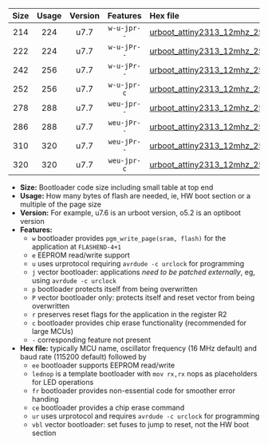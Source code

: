 |Size|Usage|Version|Features|Hex file|
|:-:|:-:|:-:|:-:|:--|
|214|224|u7.7|`w-u-jpr--`|[urboot_attiny2313_12mhz_250000bps_lednop_ur_vbl.hex](https://raw.githubusercontent.com/stefanrueger/urboot.hex/main/mcus/attiny2313/fcpu_12mhz/250000_bps/urboot_attiny2313_12mhz_250000bps_lednop_ur_vbl.hex)|
|222|224|u7.7|`w-u-jPr--`|[urboot_attiny2313_12mhz_250000bps_ur_vbl.hex](https://raw.githubusercontent.com/stefanrueger/urboot.hex/main/mcus/attiny2313/fcpu_12mhz/250000_bps/urboot_attiny2313_12mhz_250000bps_ur_vbl.hex)|
|242|256|u7.7|`w-u-jPr--`|[urboot_attiny2313_12mhz_250000bps_lednop_fr_ur_vbl.hex](https://raw.githubusercontent.com/stefanrueger/urboot.hex/main/mcus/attiny2313/fcpu_12mhz/250000_bps/urboot_attiny2313_12mhz_250000bps_lednop_fr_ur_vbl.hex)|
|252|256|u7.7|`w-u-jpr-c`|[urboot_attiny2313_12mhz_250000bps_lednop_fr_ce_ur_vbl.hex](https://raw.githubusercontent.com/stefanrueger/urboot.hex/main/mcus/attiny2313/fcpu_12mhz/250000_bps/urboot_attiny2313_12mhz_250000bps_lednop_fr_ce_ur_vbl.hex)|
|278|288|u7.7|`weu-jpr--`|[urboot_attiny2313_12mhz_250000bps_ee_lednop_ur_vbl.hex](https://raw.githubusercontent.com/stefanrueger/urboot.hex/main/mcus/attiny2313/fcpu_12mhz/250000_bps/urboot_attiny2313_12mhz_250000bps_ee_lednop_ur_vbl.hex)|
|286|288|u7.7|`weu-jPr--`|[urboot_attiny2313_12mhz_250000bps_ee_ur_vbl.hex](https://raw.githubusercontent.com/stefanrueger/urboot.hex/main/mcus/attiny2313/fcpu_12mhz/250000_bps/urboot_attiny2313_12mhz_250000bps_ee_ur_vbl.hex)|
|310|320|u7.7|`weu-jPr--`|[urboot_attiny2313_12mhz_250000bps_ee_lednop_fr_ur_vbl.hex](https://raw.githubusercontent.com/stefanrueger/urboot.hex/main/mcus/attiny2313/fcpu_12mhz/250000_bps/urboot_attiny2313_12mhz_250000bps_ee_lednop_fr_ur_vbl.hex)|
|320|320|u7.7|`weu-jpr-c`|[urboot_attiny2313_12mhz_250000bps_ee_lednop_fr_ce_ur_vbl.hex](https://raw.githubusercontent.com/stefanrueger/urboot.hex/main/mcus/attiny2313/fcpu_12mhz/250000_bps/urboot_attiny2313_12mhz_250000bps_ee_lednop_fr_ce_ur_vbl.hex)|

- **Size:** Bootloader code size including small table at top end
- **Usage:** How many bytes of flash are needed, ie, HW boot section or a multiple of the page size
- **Version:** For example, u7.6 is an urboot version, o5.2 is an optiboot version
- **Features:**
  + `w` bootloader provides `pgm_write_page(sram, flash)` for the application at `FLASHEND-4+1`
  + `e` EEPROM read/write support
  + `u` uses urprotocol requiring `avrdude -c urclock` for programming
  + `j` vector bootloader: applications *need to be patched externally*, eg, using `avrdude -c urclock`
  + `p` bootloader protects itself from being overwritten
  + `P` vector bootloader only: protects itself and reset vector from being overwritten
  + `r` preserves reset flags for the application in the register R2
  + `c` bootloader provides chip erase functionality (recommended for large MCUs)
  + `-` corresponding feature not present
- **Hex file:** typically MCU name, oscillator frequency (16 MHz default) and baud rate (115200 default) followed by
  + `ee` bootloader supports EEPROM read/write
  + `lednop` is a template bootloader with `mov rx,rx` nops as placeholders for LED operations
  + `fr` bootloader provides non-essential code for smoother error handing
  + `ce` bootloader provides a chip erase command
  + `ur` uses urprotocol and requires `avrdude -c urclock` for programming
  + `vbl` vector bootloader: set fuses to jump to reset, not the HW boot section
